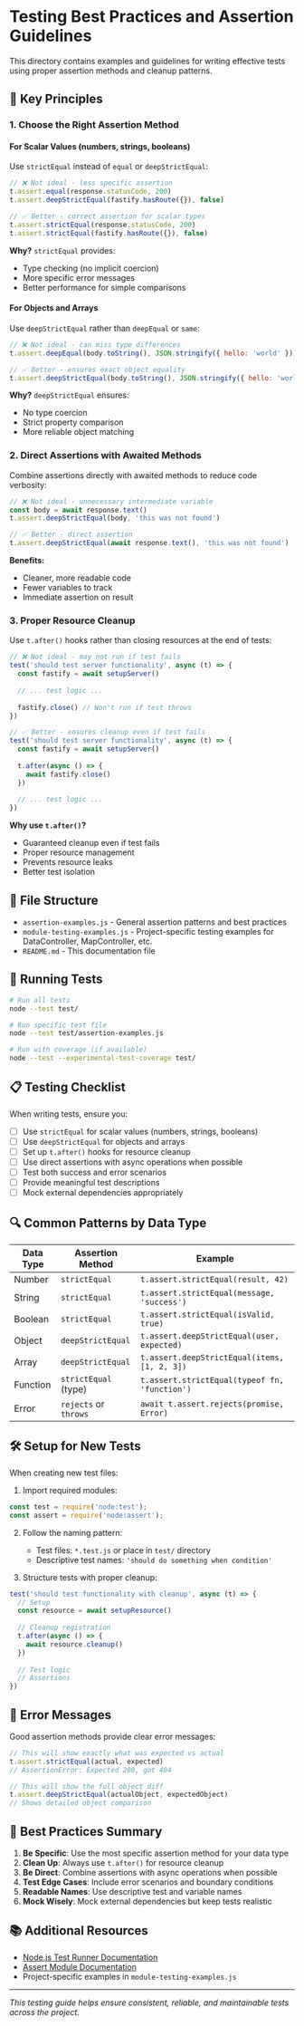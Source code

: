 # Testing Best Practices and Assertion Guidelines

This directory contains examples and guidelines for writing effective tests using proper assertion methods and cleanup patterns.

## 🎯 Key Principles

### 1. Choose the Right Assertion Method

#### For Scalar Values (numbers, strings, booleans)
Use `strictEqual` instead of `equal` or `deepStrictEqual`:

```javascript
// ❌ Not ideal - less specific assertion
t.assert.equal(response.statusCode, 200)
t.assert.deepStrictEqual(fastify.hasRoute({}), false)

// ✅ Better - correct assertion for scalar types
t.assert.strictEqual(response.statusCode, 200)
t.assert.strictEqual(fastify.hasRoute({}), false)
```

**Why?** `strictEqual` provides:
- Type checking (no implicit coercion)
- More specific error messages
- Better performance for simple comparisons

#### For Objects and Arrays
Use `deepStrictEqual` rather than `deepEqual` or `same`:

```javascript
// ❌ Not ideal - can miss type differences
t.assert.deepEqual(body.toString(), JSON.stringify({ hello: 'world' }))

// ✅ Better - ensures exact object equality
t.assert.deepStrictEqual(body.toString(), JSON.stringify({ hello: 'world' }))
```

**Why?** `deepStrictEqual` ensures:
- No type coercion
- Strict property comparison
- More reliable object matching

### 2. Direct Assertions with Awaited Methods

Combine assertions directly with awaited methods to reduce code verbosity:

```javascript
// ❌ Not ideal - unnecessary intermediate variable
const body = await response.text()
t.assert.deepStrictEqual(body, 'this was not found')

// ✅ Better - direct assertion
t.assert.deepStrictEqual(await response.text(), 'this was not found')
```

**Benefits:**
- Cleaner, more readable code
- Fewer variables to track
- Immediate assertion on result

### 3. Proper Resource Cleanup

Use `t.after()` hooks rather than closing resources at the end of tests:

```javascript
// ❌ Not ideal - may not run if test fails
test('should test server functionality', async (t) => {
  const fastify = await setupServer()
  
  // ... test logic ...
  
  fastify.close() // Won't run if test throws
})

// ✅ Better - ensures cleanup even if test fails
test('should test server functionality', async (t) => {
  const fastify = await setupServer()
  
  t.after(async () => {
    await fastify.close()
  })
  
  // ... test logic ...
})
```

**Why use `t.after()`?**
- Guaranteed cleanup even if test fails
- Proper resource management
- Prevents resource leaks
- Better test isolation

## 📁 File Structure

- `assertion-examples.js` - General assertion patterns and best practices
- `module-testing-examples.js` - Project-specific testing examples for DataController, MapController, etc.
- `README.md` - This documentation file

## 🚀 Running Tests

```bash
# Run all tests
node --test test/

# Run specific test file
node --test test/assertion-examples.js

# Run with coverage (if available)
node --test --experimental-test-coverage test/
```

## 📋 Testing Checklist

When writing tests, ensure you:

- [ ] Use `strictEqual` for scalar values (numbers, strings, booleans)
- [ ] Use `deepStrictEqual` for objects and arrays
- [ ] Set up `t.after()` hooks for resource cleanup
- [ ] Use direct assertions with async operations when possible
- [ ] Test both success and error scenarios
- [ ] Provide meaningful test descriptions
- [ ] Mock external dependencies appropriately

## 🔍 Common Patterns by Data Type

| Data Type | Assertion Method | Example |
|-----------|------------------|---------|
| Number | `strictEqual` | `t.assert.strictEqual(result, 42)` |
| String | `strictEqual` | `t.assert.strictEqual(message, 'success')` |
| Boolean | `strictEqual` | `t.assert.strictEqual(isValid, true)` |
| Object | `deepStrictEqual` | `t.assert.deepStrictEqual(user, expected)` |
| Array | `deepStrictEqual` | `t.assert.deepStrictEqual(items, [1, 2, 3])` |
| Function | `strictEqual` (type) | `t.assert.strictEqual(typeof fn, 'function')` |
| Error | `rejects` or `throws` | `await t.assert.rejects(promise, Error)` |

## 🛠️ Setup for New Tests

When creating new test files:

1. Import required modules:
```javascript
const test = require('node:test');
const assert = require('node:assert');
```

2. Follow the naming pattern:
   - Test files: `*.test.js` or place in `test/` directory
   - Descriptive test names: `'should do something when condition'`

3. Structure tests with proper cleanup:
```javascript
test('should test functionality with cleanup', async (t) => {
  // Setup
  const resource = await setupResource()
  
  // Cleanup registration
  t.after(async () => {
    await resource.cleanup()
  })
  
  // Test logic
  // Assertions
})
```

## 📝 Error Messages

Good assertion methods provide clear error messages:

```javascript
// This will show exactly what was expected vs actual
t.assert.strictEqual(actual, expected)
// AssertionError: Expected 200, got 404

// This will show the full object diff
t.assert.deepStrictEqual(actualObject, expectedObject)
// Shows detailed object comparison
```

## 🎨 Best Practices Summary

1. **Be Specific**: Use the most specific assertion method for your data type
2. **Clean Up**: Always use `t.after()` for resource cleanup
3. **Be Direct**: Combine assertions with async operations when possible
4. **Test Edge Cases**: Include error scenarios and boundary conditions
5. **Readable Names**: Use descriptive test and variable names
6. **Mock Wisely**: Mock external dependencies but keep tests realistic

## 📚 Additional Resources

- [Node.js Test Runner Documentation](https://nodejs.org/api/test.html)
- [Assert Module Documentation](https://nodejs.org/api/assert.html)
- Project-specific examples in `module-testing-examples.js`

---

*This testing guide helps ensure consistent, reliable, and maintainable tests across the project.*
